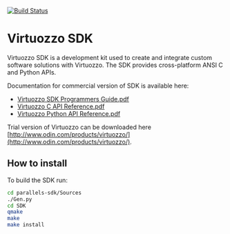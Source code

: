 [![Build Status](https://travis-ci.org/CloudServer/parallels-sdk.svg?branch=master)](https://travis-ci.org/CloudServer/parallels-sdk)

Virtuozzo SDK
=============

Virtuozzo SDK is a development kit used to create and integrate custom software
solutions with Virtuozzo. The SDK provides cross-platform ANSI C and Python
APIs.

Documentation for commercial version of SDK is available here:

- [Virtuozzo SDK Programmers Guide.pdf](http://download.cloudserver.parallels.com/doc/pcs/en_us/parallels/6/current/pdf/Parallels_Virtualization_SDK_Programmers_Guide.pdf)
- [Virtuozzo C API Reference.pdf](http://download.cloudserver.parallels.com/doc/pcs/en_us/parallels/6/current/pdf/Parallels_C_API_Reference.pdf)
- [Virtuozzo Python API Reference.pdf](http://download.cloudserver.parallels.com/doc/pcs/en_us/parallels/6/current/pdf/Parallels_Python_API_Reference.pdf)

Trial version of Virtuozzo can be downloaded here [http://www.odin.com/products/virtuozzo/](http://www.odin.com/products/virtuozzo/).

How to install
--------------
To build the SDK run:

```bash
cd parallels-sdk/Sources
./Gen.py
cd SDK
qmake
make
make install
```

